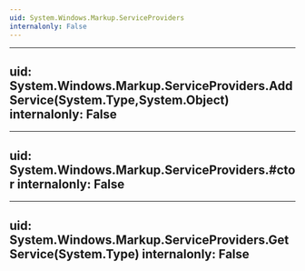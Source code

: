 ```yaml
---
uid: System.Windows.Markup.ServiceProviders
internalonly: False
---
```


---
uid: System.Windows.Markup.ServiceProviders.AddService(System.Type,System.Object)
internalonly: False
---

---
uid: System.Windows.Markup.ServiceProviders.#ctor
internalonly: False
---

---
uid: System.Windows.Markup.ServiceProviders.GetService(System.Type)
internalonly: False
---
